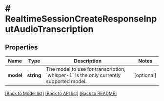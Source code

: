 # # RealtimeSessionCreateResponseInputAudioTranscription

## Properties

Name | Type | Description | Notes
------------ | ------------- | ------------- | -------------
**model** | **string** | The model to use for transcription, &#x60;whisper-1&#x60; is the only currently  supported model. | [optional]

[[Back to Model list]](../../README.md#models) [[Back to API list]](../../README.md#endpoints) [[Back to README]](../../README.md)
